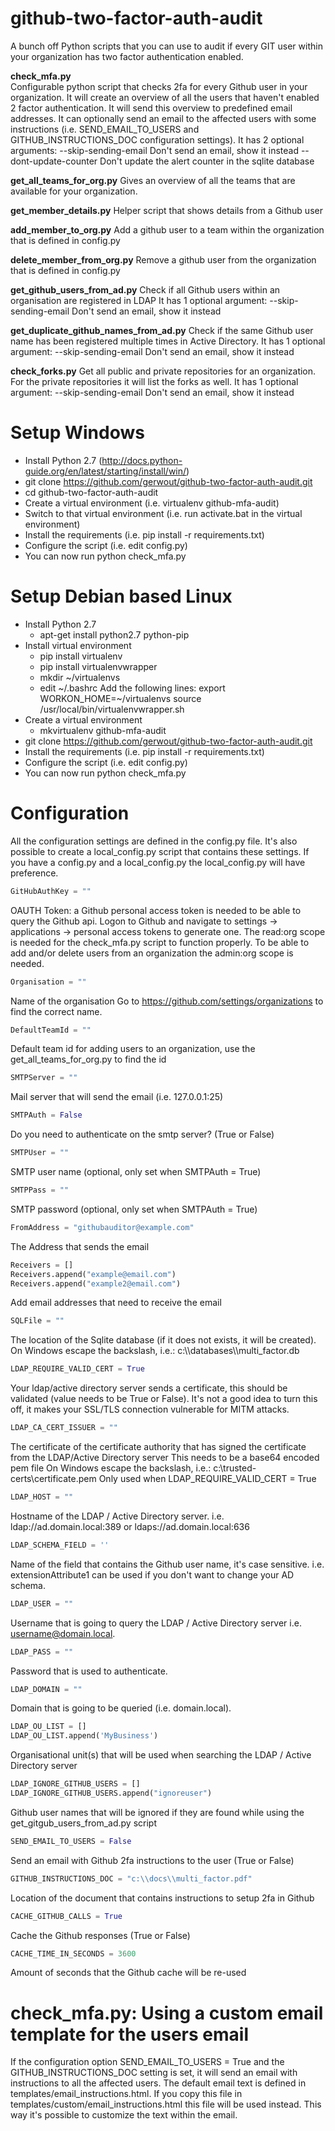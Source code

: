 github-two-factor-auth-audit
============================
A bunch off Python scripts that you can use to audit if every GIT user within your organization has two factor authentication enabled.

**check_mfa.py**    
Configurable python script that checks 2fa for every Github user in your organization.
It will create an overview of all the users that haven't enabled 2 factor authentication.
It will send this overview to predefined email addresses.
It can optionally send an email to the affected users with some instructions (i.e. SEND_EMAIL_TO_USERS and GITHUB_INSTRUCTIONS_DOC configuration settings).
It has 2 optional arguments:
--skip-sending-email Don't send an email, show it instead
--dont-update-counter Don't update the alert counter in the sqlite database

**get_all_teams_for_org.py**
Gives an overview of all the teams that are available for your organization.

**get_member_details.py**
Helper script that shows details from a Github user

**add_member_to_org.py**
Add a github user to a team within the organization that is defined in config.py

**delete_member_from_org.py**
Remove a github user from the organization that is defined in config.py

**get_github_users_from_ad.py**
Check if all Github users within an organisation are registered in LDAP
It has 1 optional argument:
--skip-sending-email Don't send an email, show it instead

**get_duplicate_github_names_from_ad.py**
Check if the same Github user name has been registered multiple times in Active Directory.
It has 1 optional argument:
--skip-sending-email Don't send an email, show it instead

**check_forks.py**
Get all public and private repositories for an organization.
For the private repositories it will list the forks as well.
It has 1 optional argument:
--skip-sending-email Don't send an email, show it instead

Setup Windows
=============
- Install Python 2.7 (http://docs.python-guide.org/en/latest/starting/install/win/)
- git clone https://github.com/gerwout/github-two-factor-auth-audit.git
- cd github-two-factor-auth-audit
- Create a virtual environment (i.e. virtualenv github-mfa-audit)
- Switch to that virtual environment (i.e. run activate.bat in the virtual environment)
- Install the requirements (i.e. pip install -r requirements.txt)
- Configure the script (i.e. edit config.py)
- You can now run python check_mfa.py

Setup Debian based Linux
========================
- Install Python 2.7
    -   apt-get install python2.7 python-pip
- Install virtual environment
    -   pip install virtualenv
    -   pip install virtualenvwrapper
    -   mkdir ~/virtualenvs
    -   edit ~/.bashrc
    Add the following lines:
    export WORKON_HOME=~/virtualenvs
    source /usr/local/bin/virtualenvwrapper.sh
- Create a virtual environment
    - mkvirtualenv github-mfa-audit
- git clone https://github.com/gerwout/github-two-factor-auth-audit.git
- Install the requirements (i.e. pip install -r requirements.txt)
- Configure the script (i.e. edit config.py)
- You can now run python check_mfa.py

Configuration
=============
All the configuration settings are defined in the config.py file.
It's also possible to create a local_config.py script that contains these settings. If you have a config.py and a local_config.py the local_config.py will have preference.

```python
GitHubAuthKey = ""
```
OAUTH Token: a Github personal access token is needed to be able to query the Github api.
Logon to Github and navigate to settings -> applications -> personal access tokens to generate one.
The read:org scope is needed for the check_mfa.py script to function properly.
To be able to add and/or delete users from an organization the admin:org scope is needed.

```python
Organisation = "" 
```
Name of the organisation 
Go to https://github.com/settings/organizations to find the correct name.

```python
DefaultTeamId = "" 
```
Default team id for adding users to an organization, use the get_all_teams_for_org.py to find the id

```python
SMTPServer = "" 
```
Mail server that will send the email (i.e. 127.0.0.1:25)

```python
SMTPAuth = False
```
Do you need to authenticate on the smtp server? (True or False)

```python
SMTPUser = ""
```
SMTP user name (optional, only set when SMTPAuth = True)

```python
SMTPPass = ""
```
SMTP password (optional, only set when SMTPAuth = True)

```python
FromAddress = "githubauditor@example.com"
```
The Address that sends the email

```python
Receivers = []
Receivers.append("example@email.com")
Receivers.append("example2@email.com")
```
Add email addresses that need to receive the email

```python
SQLFile = ""
```
The location of the Sqlite database (if it does not exists, it will be created).
On Windows escape the backslash, i.e.: c:\\\\databases\\\\multi_factor.db

```python
LDAP_REQUIRE_VALID_CERT = True
```
Your ldap/active directory server sends a certificate, this should be validated (value needs to be True or False).
It's not a good idea to turn this off, it makes your SSL/TLS connection vulnerable for MITM attacks.

```python
LDAP_CA_CERT_ISSUER = ""
```
The certificate of the certificate authority that has signed the certificate from the LDAP/Active Directory server
This needs to be a base64 encoded pem file
On Windows escape the backslash, i.e.: c:\\trusted-certs\\certificate.pem
Only used when LDAP_REQUIRE_VALID_CERT = True

```python
LDAP_HOST = ""
```
Hostname of the LDAP / Active Directory server.
i.e. ldap://ad.domain.local:389 or ldaps://ad.domain.local:636

```python
LDAP_SCHEMA_FIELD = ''
```
Name of the field that contains the Github user name, it's case sensitive.
i.e. extensionAttribute1 can be used if you don't want to change your AD schema.

```python
LDAP_USER = ""
```
Username that is going to query the LDAP / Active Directory server i.e. username@domain.local.

```python
LDAP_PASS = ""
```
Password that is used to authenticate.

```python
LDAP_DOMAIN = ""
```
Domain that is going to be queried (i.e. domain.local).

```python
LDAP_OU_LIST = []
LDAP_OU_LIST.append('MyBusiness')
```
Organisational unit(s) that will be used when searching the LDAP / Active Directory server

```python
LDAP_IGNORE_GITHUB_USERS = []
LDAP_IGNORE_GITHUB_USERS.append("ignoreuser")
```
Github user names that will be ignored if they are found while using the get_gitgub_users_from_ad.py script

```python
SEND_EMAIL_TO_USERS = False
```
Send an email with Github 2fa instructions to the user (True or False)

```python
GITHUB_INSTRUCTIONS_DOC = "c:\\docs\\multi_factor.pdf"
```
Location of the document that contains instructions to setup 2fa in Github

```python
CACHE_GITHUB_CALLS = True
```
Cache the Github responses (True or False)

```python
CACHE_TIME_IN_SECONDS = 3600
```
Amount of seconds that the Github cache will be re-used

check_mfa.py: Using a custom email template for the users email 
===============================================================
If the configuration option SEND_EMAIL_TO_USERS = True and the GITHUB_INSTRUCTIONS_DOC setting is set, it will send an email with instructions to all the affected users.
The default email text is defined in templates/email_instructions.html. If you copy this file in templates/custom/email_instructions.html this file will be used instead.
This way it's possible to customize the text within the email.